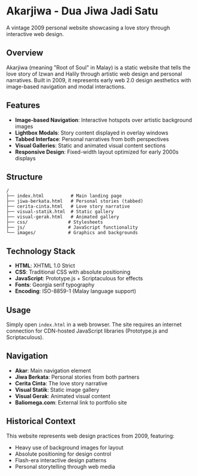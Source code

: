 # Akarjiwa - Dua Jiwa Jadi Satu

A vintage 2009 personal website showcasing a love story through interactive web design.

## Overview

Akarjiwa (meaning "Root of Soul" in Malay) is a static website that tells the love story of Izwan and Halily through artistic web design and personal narratives. Built in 2009, it represents early web 2.0 design aesthetics with image-based navigation and modal interactions.

## Features

- **Image-based Navigation**: Interactive hotspots over artistic background images
- **Lightbox Modals**: Story content displayed in overlay windows
- **Tabbed Interface**: Personal narratives from both perspectives
- **Visual Galleries**: Static and animated visual content sections
- **Responsive Design**: Fixed-width layout optimized for early 2000s displays

## Structure

```
/
├── index.html          # Main landing page
├── jiwa-berkata.html   # Personal stories (tabbed)
├── cerita-cinta.html   # Love story narrative
├── visual-statik.html  # Static gallery
├── visual-gerak.html   # Animated gallery
├── css/               # Stylesheets
├── js/                # JavaScript functionality
└── images/            # Graphics and backgrounds
```

## Technology Stack

- **HTML**: XHTML 1.0 Strict
- **CSS**: Traditional CSS with absolute positioning
- **JavaScript**: Prototype.js + Scriptaculous for effects
- **Fonts**: Georgia serif typography
- **Encoding**: ISO-8859-1 (Malay language support)

## Usage

Simply open `index.html` in a web browser. The site requires an internet connection for CDN-hosted JavaScript libraries (Prototype.js and Scriptaculous).

## Navigation

- **Akar**: Main navigation element
- **Jiwa Berkata**: Personal stories from both partners
- **Cerita Cinta**: The love story narrative
- **Visual Statik**: Static image gallery
- **Visual Gerak**: Animated visual content
- **Baliomega.com**: External link to portfolio site

## Historical Context

This website represents web design practices from 2009, featuring:
- Heavy use of background images for layout
- Absolute positioning for design control
- Flash-era interactive design patterns
- Personal storytelling through web media

